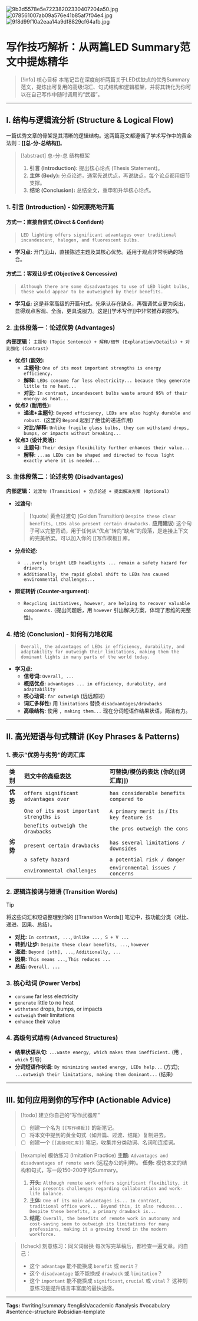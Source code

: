 ![9b3d5578e5e72238202330407204a50.jpg](https://cc-407-1376569927.cos.ap-guangzhou.myqcloud.com/cc-407-1376569927/images-obsidian/202509092014704.jpg)
![078561007ab09a576e41b85af7f04e4.jpg](https://cc-407-1376569927.cos.ap-guangzhou.myqcloud.com/cc-407-1376569927/images-obsidian/202509092014031.jpg)
![9f8d99f10a2eaa14a9df8829cf64afb.jpg](https://cc-407-1376569927.cos.ap-guangzhou.myqcloud.com/cc-407-1376569927/images-obsidian/202509092015851.jpg)

# 写作技巧解析：从两篇LED Summary范文中提炼精华

> [!info] 核心目标
> 本笔记旨在深度剖析两篇关于LED优缺点的优秀Summary范文，提炼出可复用的高级词汇、句式结构和逻辑框架，并将其转化为你可以在自己写作中随时调用的“武器”。

---

## Ⅰ. 结构与逻辑流分析 (Structure & Logical Flow)

一篇优秀文章的骨架是其清晰的逻辑结构。这两篇范文都遵循了学术写作中的黄金法则：**[[总-分-总结构]]**。

> [!abstract] 总-分-总 结构框架
> 1.  **引言 (Introduction):** 提出核心论点 (Thesis Statement)。
> 2.  **主体 (Body):** 分点论述，通常先说优点，再说缺点，每个论点都用细节支撑。
> 3.  **结论 (Conclusion):** 总结全文，重申和升华核心论点。

###  1. 引言 (Introduction) - 如何漂亮地开篇

#### 方式一：直接自信式 (Direct & Confident)
> `LED lighting offers significant advantages over traditional incandescent, halogen, and fluorescent bulbs.`
- **学习点:** 开门见山，直接陈述主题及其核心优势。适用于观点非常明确的场合。

#### 方式二：客观让步式 (Objective & Concessive)
> `Although there are some disadvantages to use of LED light bulbs, these would appear to be outweighed by their benefits.`
- **学习点:** 这是非常高级的开篇句式。先承认存在缺点，再强调优点更为突出，显得观点客观、全面，更具说服力。这是[[学术写作]]中非常推荐的技巧。

###  2. 主体段落一：论述优势 (Advantages)

**内部逻辑：** `主题句 (Topic Sentence) + 解释/细节 (Explanation/Details) + 对比强化 (Contrast)`

- **优点1 (能效):**
    - **主题句:** `One of its most important strengths is energy efficiency.`
    - **解释:** `LEDs consume far less electricity... because they generate little to no heat...`
    - **对比:** `In contrast, incandescent bulbs waste around 95% of their energy as heat...`
- **优点2 (耐用性):**
    - **递进+主题句:** `Beyond efficiency, LEDs are also highly durable and robust.` (这里的 `Beyond` 起到了绝佳的递进作用)
    - **对比/解释:** `Unlike fragile glass bulbs, they can withstand drops, bumps, or impacts without breaking...`
- **优点3 (设计灵活):**
    - **主题句:** `Their design flexibility further enhances their value...`
    - **解释:** `...as LEDs can be shaped and directed to focus light exactly where it is needed...`

###  3. 主体段落二：论述劣势 (Disadvantages)

**内部逻辑：** `过渡句 (Transition) + 分点论述 + 提出解决方案 (Optional)`

- **过渡句:**
    > [!quote] 黄金过渡句 (Golden Transition)
    > `Despite these clear benefits, LEDs also present certain drawbacks.`
    > **应用建议:** 这个句子可以完整背诵，用于任何从“优点”转向“缺点”的段落，是连接上下文的完美桥梁。可以加入你的 [[写作模板]] 库。

- **分点论述:**
    - `...overly bright LED headlights ... remain a safety hazard for drivers.`
    - `Additionally, the rapid global shift to LEDs has caused environmental challenges...`
- **辩证转折 (Counter-argument):**
    - `Recycling initiatives, however, are helping to recover valuable components.` (提出问题后，用 `however` 引出解决方案，体现了思维的完整性)。

###  4. 结论 (Conclusion) - 如何有力地收尾

> `Overall, the advantages of LEDs in efficiency, durability, and adaptability far outweigh their limitations, making them the dominant lights in many parts of the world today.`
- **学习点:**
    - **信号词:** `Overall, ...`
    - **概括优点:** `advantages ... in efficiency, durability, and adaptability`
    - **核心动词:** `far outweigh` (远远超过)
    - **词汇多样性:** 用 `limitations` 替换 `disadvantages/drawbacks`
    - **高级结构:** 使用 `, making them...` 现在分词短语作结果状语，简洁有力。

---

## Ⅱ. 高光短语与句式精讲 (Key Phrases & Patterns)

###  1. 表示“优势与劣势”的词汇库

| 类别 | 范文中的高级表达 | 可替换/模仿的表达 (你的[[词汇库]]) |
| :--- | :--- | :--- |
| **优势** | `offers significant advantages over` | `has considerable benefits compared to` |
| | `One of its most important strengths is`| `A primary merit is` / `Its key feature is` |
| | `benefits outweigh the drawbacks` | `the pros outweigh the cons` |
| **劣势** | `present certain drawbacks` | `has several limitations / downsides` |
| | `a safety hazard` | `a potential risk / danger` |
| | `environmental challenges` | `environmental issues / concerns` |

###  2. 逻辑连接词与短语 (Transition Words)

> [!tip]
> 将这些词汇和短语整理到你的 [[Transition Words]] 笔记中，按功能分类（对比、递进、因果、总结）。

- **对比:** `In contrast, ...`, `Unlike ..., S + V ...`
- **转折/让步:** `Despite these clear benefits, ...`, `however`
- **递进:** `Beyond [sth], ...`, `Additionally, ...`
- **因果:** `This means ...`, `This reduces ...`
- **总结:** `Overall, ...`

###  3. 核心动词 (Power Verbs)

- `consume` far less electricity
- `generate` little to no heat
- `withstand` drops, bumps, or impacts
- `outweigh` their limitations
- `enhance` their value

### 4. 高级句式结构 (Advanced Structures)

- **结果状语从句:** `...waste energy, which makes them inefficient.` (用 `, which` 引导)
- **分词短语作状语:** `By minimizing wasted energy, LEDs help...` (方式); `...outweigh their limitations, making them dominant...` (结果)

---

## Ⅲ. 如何应用到你的写作中 (Actionable Advice)

> [!todo] 建立你自己的“写作武器库”
> - [ ] 创建一个名为 `[[写作模板]]` 的新笔记。
> - [ ] 将本文中提到的黄金句式（如开篇、过渡、结尾）复制进去。
> - [ ] 创建一个 `[[高级词汇库]]` 笔记，收集并分类动词、名词和连接词。

> [!example] 模仿练习 (Imitation Practice)
> **主题:** `Advantages and disadvantages of remote work` (远程办公的利弊)。
> **任务:** 模仿本文的结构和句式，写一段150-200字的Summary。
> 1.  **开头:** `Although remote work offers significant flexibility, it also presents challenges regarding collaboration and work-life balance.`
> 2.  **主体:** `One of its main advantages is... In contrast, traditional office work... Beyond this, it also reduces... Despite these benefits, a primary drawback is...`
> 3.  **结尾:** `Overall, the benefits of remote work in autonomy and cost-saving seem to outweigh its limitations for many professions, making it a growing trend in the modern workforce.`

> [!check] 刻意练习：同义词替换
> 每次写完草稿后，都检查一遍文章。问自己：
> - 这个 `advantage` 能不能换成 `benefit` 或 `merit`？
> - 这个 `disadvantage` 能不能换成 `drawback` 或 `limitation`？
> - 这个 `important` 能不能换成 `significant`, `crucial` 或 `vital`？
> 这种刻意练习是提升语言丰富度的最快途径。

---
**Tags:** #writing/summary #english/academic #analysis #vocabulary #sentence-structure #obsidian-template